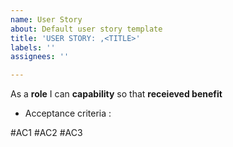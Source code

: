 ```yaml
---
name: User Story
about: Default user story template
title: 'USER STORY: ,<TITLE>'
labels: ''
assignees: ''

---
```


As a **role** I can **capability** so that **receieved benefit**

- Acceptance criteria :

#AC1
#AC2
#AC3
